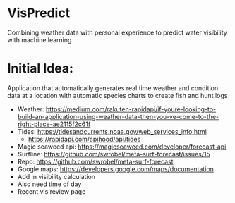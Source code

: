 # VisPredict
Combining weather data with personal experience to predict water visibility with machine learning


# Initial Idea:
Application that automatically generates real time weather and condition data at a location with automatic species charts to create fish and hunt logs
- Weather: https://medium.com/rakuten-rapidapi/if-youre-looking-to-build-an-application-using-weather-data-then-you-ve-come-to-the-right-place-ae2115f2c61f
- Tides: https://tidesandcurrents.noaa.gov/web_services_info.html
    - https://rapidapi.com/apihood/api/tides
- Magic seaweed api: https://magicseaweed.com/developer/forecast-api
- Surfline: https://github.com/swrobel/meta-surf-forecast/issues/15
- Repo: https://github.com/swrobel/meta-surf-forecast
- Google maps: https://developers.google.com/maps/documentation
- Add in visibility calculation
- Also need time of day
- Recent vis review page
